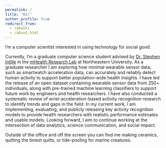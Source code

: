 ```yaml
---
permalink: /
title: "Hi!"
author_profile: true
redirect_from: 
  - /about/
  - /about.html
---
```


I’m a computer scientist interested in using technology for social good.

Currently, I’m a graduate computer science student advised by [Dr. Stephen Intille](https://ccs.neu.edu/home/intille/) in the [mHealth Research Lab](https://www.mhealthgroup.org/) at Northeastern University. As a graduate researcher I am exploring how minimal wearable sensor data, such as smartwatch acceleration data, can accurately and reliably detect human activity to support better population-wide health insights. I have led the release of an open dataset containing wearable sensor data from 250+ individuals, along with pre-trained machine learning classifiers to support future work by engineers and health researchers. I have also conducted a systematic review of wrist-acceleration-based activity recognition research to identify trends and gaps in the field. In my current work, I am implementing, evaluating, and publicly releasing key activity recognition models to provide health researchers with realistic performance estimates and usable models. Looking forward, I aim to continue working at the intersection of data analytics, science communication, and social impact. 

Outside of the office and off the screen you can find me making ceramics, quilting the tiniest quilts, or tide-pooling for marine creatures. 

<!-- Reserach Projects
=====



Just for Fun Projects
===== -->



